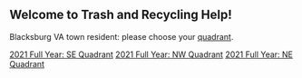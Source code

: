 ## Welcome to Trash and Recycling Help!

Blacksburg VA town resident: please choose your [quadrant](https://www.blacksburg.gov/home/showpublisheddocument?id=270).

[2021 Full Year: SE Quadrant](https://trash-recycling-help.github.io/seCal.ics)
[2021 Full Year: NW Quadrant](https://trash-recycling-help.github.io/nwCal.ics)
[2021 Full Year: NE Quadrant](https://trash-recycling-help.github.io/neCal.ics)